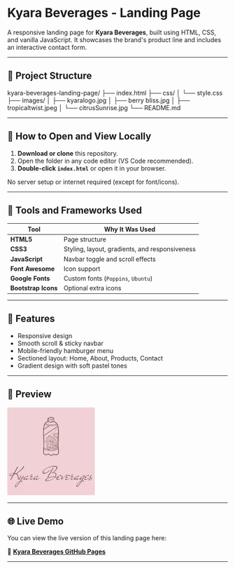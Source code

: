 # Kyara Beverages - Landing Page

A responsive landing page for **Kyara Beverages**, built using HTML, CSS, and vanilla JavaScript. It showcases the brand's product line and includes an interactive contact form.

---

## 📂 Project Structure

kyara-beverages-landing-page/
├── index.html
├── css/
│   └── style.css
├── images/
│   ├── kyaralogo.jpg
│   ├── berry bliss.jpg
│   ├── tropicaltwist.jpeg
│   └── citrusSunrise.jpg
└── README.md


---

## 🚀 How to Open and View Locally

1. **Download or clone** this repository.
2. Open the folder in any code editor (VS Code recommended).
3. **Double-click `index.html`** or open it in your browser.

No server setup or internet required (except for font/icons).

---

## 🔧 Tools and Frameworks Used

| Tool               | Why It Was Used                                |
|--------------------|------------------------------------------------|
| **HTML5**          | Page structure                                 |
| **CSS3**           | Styling, layout, gradients, and responsiveness |
| **JavaScript**     | Navbar toggle and scroll effects               |
| **Font Awesome**   | Icon support                                   |
| **Google Fonts**   | Custom fonts (`Poppins`, `Ubuntu`)             |
| **Bootstrap Icons**| Optional extra icons                           |

---

## 📱 Features

- Responsive design
- Smooth scroll & sticky navbar
- Mobile-friendly hamburger menu
- Sectioned layout: Home, About, Products, Contact
- Gradient design with soft pastel tones

---

## 📸 Preview

![Kyara Preview](./image/kyaralogo.jpg)

---

## 🌐 Live Demo

You can view the live version of this landing page here:

🔗 **[Kyara Beverages GitHub Pages](https://vibhuti3105.github.io/kyara-beverages-landing-page/)**

---


